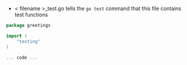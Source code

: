 * < filename >_test.go tells the `go test` command that this file contains test functions

```go
package greetings

import (
    "testing"
)

... code ...
```
